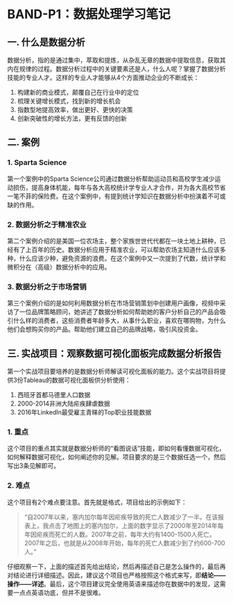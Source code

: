 # BAND-P1：数据处理学习笔记
	
## 一. 什么是数据分析

数据分析，指的是通过集中，萃取和提炼，从杂乱无章的数据中提取信息，获取其内在规律的过程。数据分析过程中的关键要素还是人，什么人呢？掌握了数据分析技能的专业人才。这样的专业人才能够从4个方面推动企业的不断成长：

1. 构建新的商业模式，颠覆自己在行业中的定位
2. 梳理关键增长模式，找到新的增长机会
3. 指数型地提高效率，做出更好、更快的决策
4. 创新突破性的增长方法，更有反馈的创新

## 二. 案例

### 1. Sparta Science

第一个案例中的Sparta Science公司通过数据分析帮助运动员和高校学生减少运动损伤，提高身体机能，每年与各大高校统计学专业人才合作，并为各大高校节省一笔不菲的保险费。在这个案例中，有提到统计学知识在数据分析中扮演着不可或缺的作用。
	
### 2. 数据分析之于精准农业

第二个案例介绍的是美国一位农场主，整个家族世世代代都在一块土地上耕种，已经有了上百年的历史。数据分析应用于精准农业，可以帮助农场主知道什么应该多种，什么应该少种，避免资源的浪费。在这个案例中又一次提到了代数，统计学和微积分在（高级）数据分析中的应用。

### 3. 数据分析之于市场营销

第三个案例介绍的是如何利用数据分析在市场营销策划中创建用户画像，视频中采访了一位品牌策略顾问，她讲述了数据分析如何帮助她的客户分析自己的产品会吸引什么样的消费者，这些消费者年龄多大，从事什么职业，喜欢在哪购物，为什么他们会想购买你的产品。帮助他们建立自己的品牌战略，吸引风投资金。

## 三. 实战项目：观察数据可视化面板完成数据分析报告

第一个实战项目要培养的是数据分析师解读可视化面板的能力。这个实战项目将提供3份Tableau的数据可视化面板供分析使用：

1. 西班牙首都马德里人口数据
2. 2000-2014非洲大陆疟疾肆虐数据
3. 2016年LinkedIn最受雇主青睐的Top职业技能数据

### 1. 重点

这个项目的重点其实就是数据分析师的“看图说话”技能，即如何看懂数据可视化，如何解释数据可视化，如何阐述你的见解。项目要求的是三个数据任选一个，然后写出3条见解即可。

### 2. 难点

这个项目有2个难点要注意。首先就是格式，项目给出的示例如下：

> “自2007年以来，塞内加尔每年因疟疾导致的死亡人数减少了一半。在该报表上，我点击了地图上的塞内加尔，上面的数字显示了2000年至2014年每年因疟疾而死亡的人数。2007年之前，每年大约有1400-1500人死亡。2007年之后，也就是从2008年开始，每年的死亡人数减少到了约600-700人。”

仔细观察一下，上面的描述首先给出结论，然后再描述自己是怎么操作的，最后再对结论进行详细描述。因此，建议这个项目也严格按照这个格式来写，即**结论——操作——详述**。最后，这个项目建议完全使用英语来描述你在数据中的发现，这需要一点点英语功底，但并不是很难。
